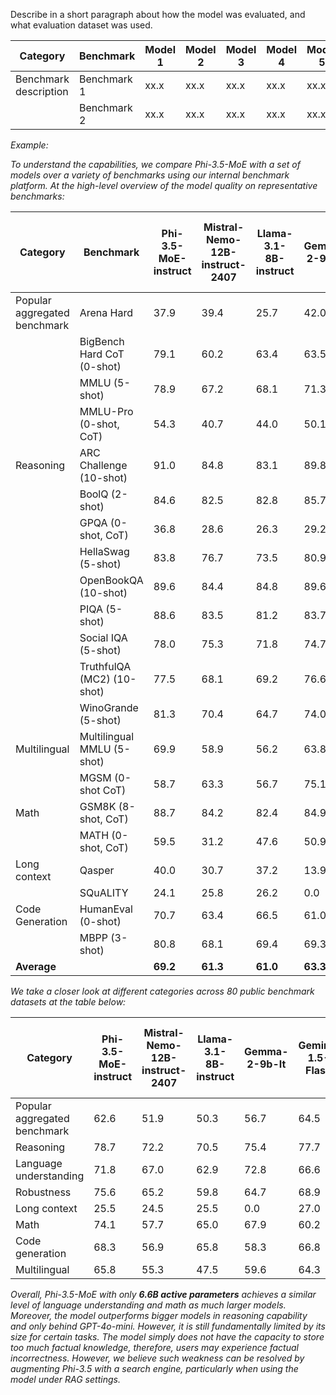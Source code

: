 <!-- DO NOT CHANGE MARKDOWN HEADERS. IF CHANGED, MODEL CARD MAY BE REJECTED BY A REVIEWER -->

<!-- `evaluation.md` is highly recommended, but not required. It captures information about the performance of the model. We highly recommend including this section as this information is often used to decide what model to use. -->

Describe in a short paragraph about how the model was evaluated, and what evaluation dataset was used.

| Category | Benchmark | Model 1 | Model 2 | Model 3 | Model 4 | Model 5 |
|--|--|--|--|--|--|--|
| Benchmark description | Benchmark 1 | xx.x | xx.x | xx.x | xx.x | xx.x |
| | Benchmark 2 | xx.x | xx.x | xx.x | xx.x| xx.x |

*Example:*

*To understand the capabilities, we compare Phi-3.5-MoE with a set of models over a variety of benchmarks using our internal benchmark platform. At the high-level overview of the model quality on representative benchmarks:*

| Category | Benchmark | Phi-3.5-MoE-instruct | Mistral-Nemo-12B-instruct-2407 | Llama-3.1-8B-instruct | Gemma-2-9b-It | Gemini-1.5-Flash | GPT-4o-mini-2024-07-18 (Chat) |
|--|--|--|--|--|--|--|--|
| Popular aggregated benchmark | Arena Hard | 37.9 | 39.4 | 25.7 | 42.0 | 55.2 | 75.0 |
| | BigBench Hard CoT (0-shot) | 79.1 | 60.2 | 63.4 | 63.5 | 66.7 | 80.4 |
| | MMLU (5-shot) | 78.9 | 67.2 | 68.1 | 71.3 | 78.7 | 77.2 |
| | MMLU-Pro (0-shot, CoT) | 54.3 | 40.7 | 44.0 | 50.1 | 57.2 | 62.8 |
| Reasoning | ARC Challenge (10-shot) | 91.0 | 84.8 | 83.1 | 89.8 | 92.8 | 93.5 |
| | BoolQ (2-shot) | 84.6 | 82.5 | 82.8 | 85.7 | 85.8 | 88.7 |
| | GPQA (0-shot, CoT) | 36.8 | 28.6 | 26.3 | 29.2 | 37.5 | 41.1 |
| | HellaSwag (5-shot) | 83.8 | 76.7 | 73.5 | 80.9 | 67.5 | 87.1 |
| | OpenBookQA (10-shot) | 89.6 | 84.4 | 84.8 | 89.6 | 89.0 | 90.0 |
| | PIQA (5-shot) | 88.6 | 83.5 | 81.2 | 83.7 | 87.5 | 88.7 |
| | Social IQA (5-shot) | 78.0 | 75.3 | 71.8 | 74.7 | 77.8 | 82.9 |
| | TruthfulQA (MC2) (10-shot) | 77.5 | 68.1 | 69.2 | 76.6 | 76.6 | 78.2 |
| | WinoGrande (5-shot) | 81.3 | 70.4 | 64.7 | 74.0 | 74.7 | 76.9 |
| Multilingual | Multilingual MMLU (5-shot) | 69.9 | 58.9 | 56.2 | 63.8 | 77.2 | 72.9 |
| | MGSM (0-shot CoT) | 58.7 | 63.3 | 56.7 | 75.1 | 75.8 | 81.7 |
| Math | GSM8K (8-shot, CoT) | 88.7 | 84.2 | 82.4 | 84.9 | 82.4 | 91.3 |
| | MATH (0-shot, CoT) | 59.5 | 31.2 | 47.6 | 50.9 | 38.0 | 70.2 |
| Long context | Qasper | 40.0 | 30.7 | 37.2 | 13.9 | 43.5 | 39.8 |
| | SQuALITY | 24.1 | 25.8 | 26.2 | 0.0 | 23.5 | 23.8 |
| Code Generation | HumanEval (0-shot) | 70.7 | 63.4 | 66.5 | 61.0 | 74.4 | 86.6 |
| | MBPP (3-shot) | 80.8 | 68.1 | 69.4 | 69.3 | 77.5 | 84.1 |
| **Average** | | **69.2** | **61.3** | **61.0** | **63.3** | **68.5** | **74.9** |

*We take a closer look at different categories across 80 public benchmark datasets at the table below:*

| Category | Phi-3.5-MoE-instruct | Mistral-Nemo-12B-instruct-2407 | Llama-3.1-8B-instruct | Gemma-2-9b-It | Gemini-1.5-Flash | GPT-4o-mini-2024-07-18 (Chat) |
|--|--|--|--|--|--|--|
| Popular aggregated benchmark | 62.6 | 51.9 | 50.3 | 56.7 | 64.5 | 73.9 |
| Reasoning | 78.7 | 72.2 | 70.5 | 75.4 | 77.7 | 80.0 |
| Language understanding | 71.8 | 67.0 | 62.9 | 72.8 | 66.6 | 76.8 |
| Robustness | 75.6 | 65.2 | 59.8 | 64.7 | 68.9 | 77.5 |
| Long context | 25.5 | 24.5 | 25.5 | 0.0 | 27.0 | 25.4 |
| Math | 74.1 | 57.7 | 65.0 | 67.9 | 60.2 | 80.8 |
| Code generation | 68.3 | 56.9 | 65.8 | 58.3 | 66.8 | 69.9 |
| Multilingual | 65.8 | 55.3 | 47.5 | 59.6 | 64.3 | 76.6 |

*Overall, Phi-3.5-MoE with only **6.6B active parameters** achieves a similar level of language understanding and math as much larger models. Moreover, the model outperforms bigger models in reasoning capability and only behind GPT-4o-mini. However, it is still fundamentally limited by its size for certain tasks. The model simply does not have the capacity to store too much factual knowledge, therefore, users may experience factual incorrectness. However, we believe such weakness can be resolved by augmenting Phi-3.5 with a search engine, particularly when using the model under RAG settings.*
